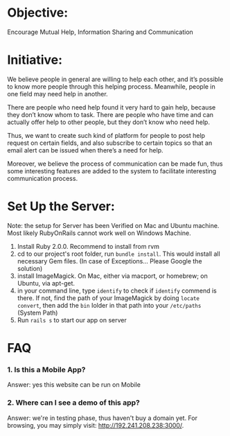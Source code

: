 # Objective:
Encourage Mutual Help, Information Sharing and Communication

# Initiative:
We believe people in general are willing to help each other, and it’s possible to know more people through this helping process. Meanwhile, people in one field may need help in another.

There are people who need help found it very hard to gain help, because they don’t know whom to task.
There are people who have time and can actually offer help to other people, but they don’t know who need help.

Thus, we want to create such kind of platform for people to post help request on certain fields, and also subscribe to certain topics so that an email alert can be issued when there’s a need for help.

Moreover, we believe the process of communication can be made fun, thus some interesting features are added to the system to facilitate interesting communication process.

# Set Up the Server:
Note: the setup for Server has been Verified on Mac and Ubuntu machine. Most likely RubyOnRails cannot work well on Windows Machine.
1. Install Ruby 2.0.0. Recommend to install from rvm
2. cd to our project's root folder, run `bundle install`. This would install all necessary Gem files.
   (In case of Exceptions... Please Google the solution)
3. install ImageMagick. On Mac, either via macport, or homebrew; on Ubuntu, via apt-get.
4. in your command line, type `identify` to check if `identify` commend is there. 
   If not, find the path of your ImageMagick by doing `locate convert`, then add the `bin`
   Iolder in that path into your `/etc/paths` (System Path)
5. Run `rails s` to start our app on server

# FAQ
### 1. Is this a Mobile App?
Answer: yes this website can be run on Mobile
### 2. Where can I see a demo of this app?
Answer: we're in testing phase, thus haven't buy a domain yet. For browsing, you may simply visit: <http://192.241.208.238:3000/>.
